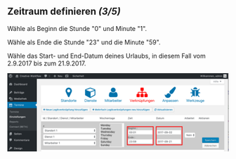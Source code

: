 ## Zeitraum definieren *(3/5)*

Wähle als Beginn die Stunde "0" und Minute "1".

Wähle als Ende die Stunde "23" und die Minute "59".

Wähle das Start- und End-Datum deines Urlaubs, in diesem Fall vom 2.9.2017 bis zum 21.9.2017.

![Was sind Zeiträume](./assets/create_link_3.jpg)
